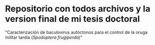# Repositorio con todos archivos y la version final de mi tesis doctoral

"Caracterización de baculovirus autóctonos para el control de la oruga militar tardía (*Spodoptera frugiperda*)"
